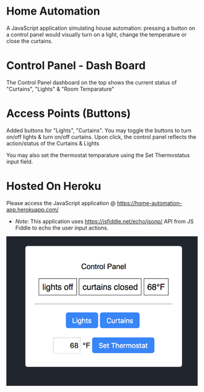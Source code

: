 # Home Automation

A JavaScript application simulating house automation: pressing a
button on a control panel would visually turn on a light, change the
temperature or close the curtains.

# Control Panel - Dash Board
The Control Panel dashboard on the top shows the current status of "Curtains", "Lights" & "Room Temparature"

# Access Points (Buttons) 
Added buttons for "Lights", "Curtains". You may toggle the buttons to turn on/off lights & turn on/off curtains. Upon click, the control panel reflects the action/status of the Curtains & Lights

You may also set the thermostat temparature using the Set Thermostatus input field.

# Hosted On Heroku
Please access the JavaScript application @ https://home-automation-app.herokuapp.com/

* *Note:* This application uses https://jsfiddle.net/echo/jsonp/ API from JS Fiddle to echo the user input actions.


![Alt text](/Home-Automation-Panel.png?raw=true "Home Automation - Control Panel")
